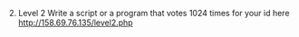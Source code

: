 2. Level 2
Write a script or a program that votes 1024 times for your id here http://158.69.76.135/level2.php
